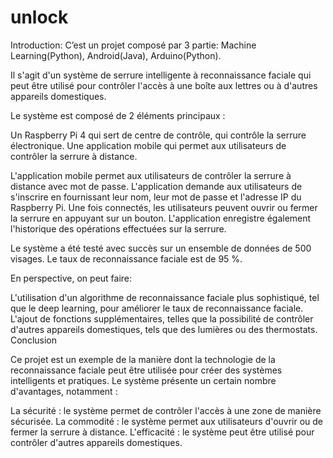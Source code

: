 # unlock

Introduction: C’est un projet composé par 3 partie: Machine Learning(Python), Android(Java), Arduino(Python).

Il s'agit d'un système de serrure intelligente à reconnaissance faciale qui peut être utilisé pour contrôler l'accès à une boîte aux lettres ou à d'autres appareils domestiques.

Le système est composé de 2 éléments principaux :

Un Raspberry Pi 4 qui sert de centre de contrôle, qui contrôle la serrure électronique.
Une application mobile qui permet aux utilisateurs de contrôler la serrure à distance.

L'application mobile permet aux utilisateurs de contrôler la serrure à distance avec mot de passe. L'application demande aux utilisateurs de s'inscrire en fournissant leur nom, leur mot de passe et l'adresse IP du Raspberry Pi. Une fois connectés, les utilisateurs peuvent ouvrir ou fermer la serrure en appuyant sur un bouton. L'application enregistre également l'historique des opérations effectuées sur la serrure.

Le système a été testé avec succès sur un ensemble de données de 500 visages. Le taux de reconnaissance faciale est de 95 %.

En perspective, on peut faire:

L'utilisation d'un algorithme de reconnaissance faciale plus sophistiqué, tel que le deep learning, pour améliorer le taux de reconnaissance faciale.
L'ajout de fonctions supplémentaires, telles que la possibilité de contrôler d'autres appareils domestiques, tels que des lumières ou des thermostats.
Conclusion

Ce projet est un exemple de la manière dont la technologie de la reconnaissance faciale peut être utilisée pour créer des systèmes intelligents et pratiques. Le système présente un certain nombre d'avantages, notamment :

La sécurité : le système permet de contrôler l'accès à une zone de manière sécurisée.
La commodité : le système permet aux utilisateurs d'ouvrir ou de fermer la serrure à distance.
L'efficacité : le système peut être utilisé pour contrôler d'autres appareils domestiques.
